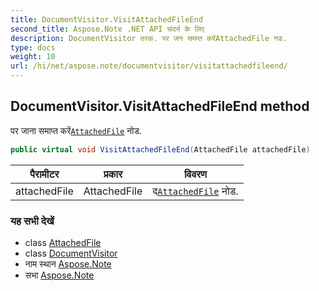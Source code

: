 ```yaml
---
title: DocumentVisitor.VisitAttachedFileEnd
second_title: Aspose.Note .NET API संदर्भ के लिए
description: DocumentVisitor तरक. पर जन समप्त करेंAttachedFile नड.
type: docs
weight: 10
url: /hi/net/aspose.note/documentvisitor/visitattachedfileend/
---
```

## DocumentVisitor.VisitAttachedFileEnd method

पर जाना समाप्त करें[`AttachedFile`](../../attachedfile/) नोड.

```csharp
public virtual void VisitAttachedFileEnd(AttachedFile attachedFile)
```

| पैरामीटर | प्रकार | विवरण |
| --- | --- | --- |
| attachedFile | AttachedFile | द[`AttachedFile`](../../attachedfile/) नोड. |

### यह सभी देखें

* class [AttachedFile](../../attachedfile/)
* class [DocumentVisitor](../)
* नाम स्थान [Aspose.Note](../../documentvisitor/)
* सभा [Aspose.Note](../../../)


